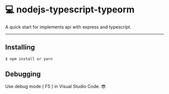 # :computer: nodejs-typescript-typeorm

A quick start for implements api with express and typescript.

---

## Installing

```
$ npm install or yarn
```

## Debugging

Use debug mode ( F5 ) in Visual Studio Code. :sunglasses:
